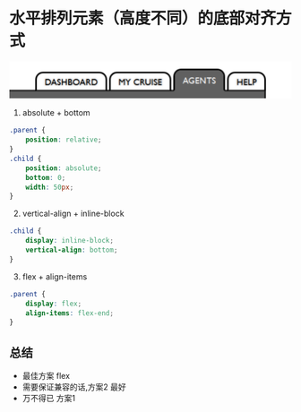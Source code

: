 # 水平排列元素（高度不同）的底部对齐方式

![avatar](../img/1.png)

1. absolute + bottom
``` css
.parent {
    position: relative;
}
.child {
    position: absolute;
    bottom: 0;
    width: 50px;
}
```
2. vertical-align + inline-block
```css
.child {
    display: inline-block;
    vertical-align: bottom;
}
```

3. flex + align-items
```css
.parent {
    display: flex;
    align-items: flex-end;
}
```


## 总结
- 最佳方案 flex
- 需要保证兼容的话,方案2 最好
- 万不得已 方案1

